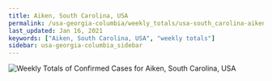 ```yaml
---
title: Aiken, South Carolina, USA
permalink: /usa-georgia-columbia/weekly_totals/usa-south_carolina-aiken-weekly_totals.html
last_updated: Jan 16, 2021
keywords: ["Aiken, South Carolina, USA", "weekly totals"]
sidebar: usa-georgia-columbia_sidebar
---
```


![Weekly Totals of Confirmed Cases for Aiken, South Carolina, USA](/covid_tracker/images/graphs/usa-south_carolina-aiken-weekly_totals_graph.png)
